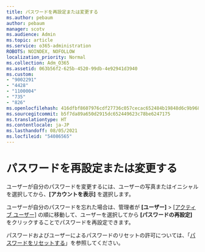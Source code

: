 ```yaml
---
title: パスワードを再設定または変更する
ms.author: pebaum
author: pebaum
manager: scotv
ms.audience: Admin
ms.topic: article
ms.service: o365-administration
ROBOTS: NOINDEX, NOFOLLOW
localization_priority: Normal
ms.collection: Adm_O365
ms.assetid: 063b56f2-625b-4520-99db-4e92941d3940
ms.custom:
- "9002291"
- "4428"
- "1100004"
- "735"
- "826"
ms.openlocfilehash: 416dfbf8607976cdf27736c057cecac652484b19848d6c9b9680e265394819b3
ms.sourcegitcommit: b5f7da89a650d2915dc652449623c78be6247175
ms.translationtype: HT
ms.contentlocale: ja-JP
ms.lasthandoff: 08/05/2021
ms.locfileid: "54086565"
---
```

# <a name="reset-or-change-passwords"></a>パスワードを再設定または変更する

ユーザーが自分のパスワードを変更するには、ユーザーの写真またはイニシャルを選択してから、**[アカウントを表示]** を選択します。
  
ユーザーが自分のパスワードを忘れた場合は、管理者が **[ユーザー]** > [[アクティブ ユーザー]](https://portal.office.com/adminportal/home#/users) の順に移動して、ユーザーを選択してから **[パスワードの再設定]** をクリックすることでパスワードを再設定できます。
  
パスワードおよびユーザーによるパスワードのリセットの許可については、「[パスワードをリセットする](/microsoft-365/admin/add-users/reset-passwords)」を参照してください。
